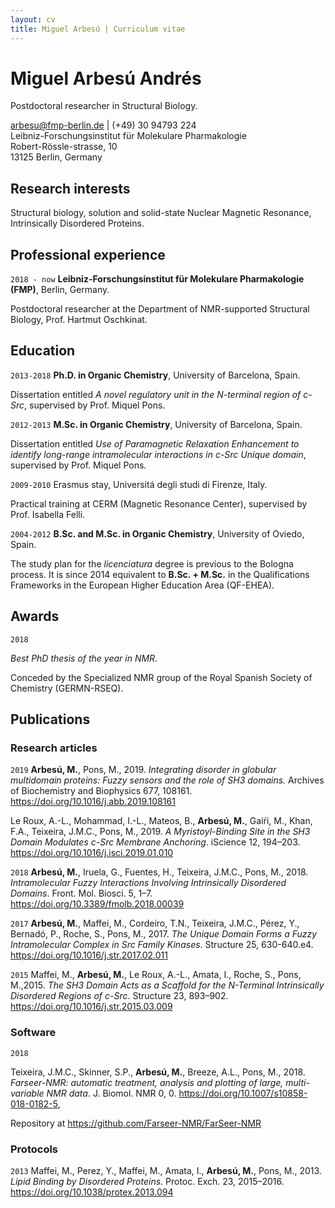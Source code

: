 ```yaml
---
layout: cv
title: Miguel Arbesú | Curriculum vitae
---
```

# Miguel Arbesú Andrés
Postdoctoral researcher in Structural Biology.
<div id="webaddress">
<a href="arbesu@fmp-berlin.de">arbesu@fmp-berlin.de</a>
| (+49) 30 94793 224<br>
Leibniz-Forschungsinstitut für Molekulare Pharmakologie<br>
Robert-Rössle-strasse, 10<br>
13125 Berlin, Germany<br>
</div>

## Research interests

Structural biology, solution and solid-state Nuclear Magnetic Resonance,
Intrinsically Disordered Proteins.

## Professional experience

`2018 - now` **Leibniz-Forschungsinstitut für Molekulare Pharmakologie (FMP)**,
Berlin, Germany.

Postdoctoral researcher at the Department of NMR-supported Structural Biology,
Prof. Hartmut Oschkinat.

## Education

`2013-2018` **Ph.D. in Organic Chemistry**, University of Barcelona, Spain.

Dissertation entitled *A novel regulatory unit in the N-terminal region of
c-Src*, supervised by Prof. Miquel Pons.

`2012-2013` **M.Sc. in Organic Chemistry**, University of Barcelona, Spain.

Dissertation entitled *Use of Paramagnetic Relaxation Enhancement to identify
long-range intramolecular interactions in c-Src Unique domain*, supervised by
Prof. Miquel Pons.

`2009-2010` Erasmus stay, Universitá degli studi di Firenze, Italy.

Practical training at CERM (Magnetic Resonance Center), supervised by Prof.
Isabella Felli.

`2004-2012` **B.Sc. and M.Sc. in Organic Chemistry**, University of Oviedo,
Spain.

The study plan for the *licenciatura* degree is previous to the Bologna process. It is since 2014 equivalent to **B.Sc. + M.Sc.** in the Qualifications Frameworks in the European Higher Education Area (QF-EHEA).

## Awards

`2018`

*Best PhD thesis of the year in NMR.*

Conceded by the Specialized NMR group of the Royal Spanish Society of Chemistry
(GERMN-RSEQ).

## Publications

### Research articles

`2019` 
**Arbesú, M.**, Pons, M., 2019. *Integrating disorder in globular multidomain
proteins: Fuzzy sensors and the role of SH3 domains.* Archives of Biochemistry
and Biophysics 677, 108161. https://doi.org/10.1016/j.abb.2019.108161

Le Roux, A.-L., Mohammad, I.-L., Mateos, B., **Arbesú, M.**, Gaiŕi, M., Khan, F.A.,
Teixeira, J.M.C., Pons, M., 2019. *A Myristoyl-Binding Site in the SH3 Domain
Modulates c-Src Membrane Anchoring*. iScience 12, 194–203.
https://doi.org/10.1016/j.isci.2019.01.010

`2018` 
**Arbesú, M.**, Iruela, G., Fuentes, H., Teixeira, J.M.C., Pons, M., 2018.
*Intramolecular Fuzzy Interactions Involving Intrinsically Disordered Domains*.
Front. Mol. Biosci. 5, 1–7. https://doi.org/10.3389/fmolb.2018.00039


`2017` 
**Arbesú, M.**, Maffei, M., Cordeiro, T.N., Teixeira, J.M.C., Pérez, Y.,
Bernadó, P., Roche, S., Pons, M., 2017. *The Unique Domain Forms a Fuzzy
Intramolecular Complex in Src Family Kinases*. Structure 25, 630-640.e4.
https://doi.org/10.1016/j.str.2017.02.011

`2015` 
Maffei, M., **Arbesú, M.**, Le Roux, A.-L., Amata, I., Roche, S., Pons, M.,2015. *The SH3 Domain Acts as a Scaffold for the N-Terminal Intrinsically
Disordered Regions of c-Src*. Structure 23, 893–902.
https://doi.org/10.1016/j.str.2015.03.009


### Software
 
`2018`

Teixeira, J.M.C., Skinner, S.P., **Arbesú, M.**, Breeze, A.L., Pons, M., 2018.
*Farseer-NMR: automatic treatment, analysis and plotting of large, multi-variable
NMR data*. J. Biomol. NMR 0, 0. https://doi.org/10.1007/s10858-018-0182-5,

Repository at https://github.com/Farseer-NMR/FarSeer-NMR

### Protocols

`2013` 
Maffei, M., Perez, Y., Maffei, M., Amata, I., **Arbesú, M.**, Pons, M., 2013.
*Lipid Binding by Disordered Proteins*. Protoc. Exch. 23, 2015–2016.
https://doi.org/10.1038/protex.2013.094